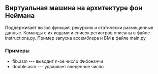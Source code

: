 ## Виртуальная машина на архитектуре фон Неймана
Поддерживает вызов функций, рекурсию и статически размещенные данные. Команды с их кодами и список регистров описаны в файле instructions.py. Пример запуска ассемблера и ВМ в файле main.py

### Примеры
* fib.asm --- выводит n-ое число Фибоначчи
* double.asm --- удваивает введенное число
